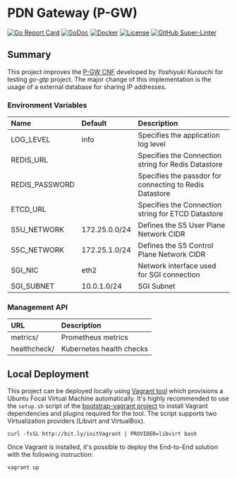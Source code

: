 # PDN Gateway (P-GW)
[![Go Report Card](https://goreportcard.com/badge/github.com/gw-tester/pgw)](https://goreportcard.com/report/github.com/gw-tester/pgw)
[![GoDoc](https://godoc.org/github.com/gw-tester/pgw?status.svg)](https://godoc.org/github.com/gw-tester/pgw)
[![Docker](https://images.microbadger.com/badges/image/gwtester/pgw.svg)](http://microbadger.com/images/gwtester/pgw)
[![License](https://img.shields.io/badge/License-Apache%202.0-blue.svg)](https://opensource.org/licenses/Apache-2.0)
[![GitHub Super-Linter](https://github.com/gw-tester/pgw/workflows/Lint%20Code%20Base/badge.svg)](https://github.com/marketplace/actions/super-linter)

## Summary

This project improves the [P-GW CNF][1] developed by *Yoshiyuki Kurauchi*
for testing _go-gtp_ project. The major change of this implementation
is the usage of a external database for sharing IP addresses.

### Environment Variables

| Name           | Default       | Description                                             |
|:---------------|:--------------|:--------------------------------------------------------|
| LOG_LEVEL      | info          | Specifies the application log level                     |
| REDIS_URL      |               | Specifies the Connection string for Redis Datastore     |
| REDIS_PASSWORD |               | Specifies the passdor for connecting to Redis Datastore |
| ETCD_URL       |               | Specifies the Connection string for ETCD Datastore      |
| S5U_NETWORK    | 172.25.0.0/24 | Defines the S5 User Plane Network CIDR                  |
| S5C_NETWORK    | 172.25.1.0/24 | Defines the S5 Control Plane Network CIDR               |
| SGI_NIC        | eth2          | Network interface used for SGI connection               |
| SGI_SUBNET     | 10.0.1.0/24   | SGI Subnet                                              |

### Management API

| URL          | Description              |
|:-------------|:-------------------------|
| metrics/     | Prometheus metrics       |
| healthcheck/ | Kubernetes health checks |

## Local Deployment

This project can be deployed locally using [Vagrant tool][2] which
provisions a Ubuntu Focal Virtual Machine automatically. It's highly
recommended to use the `setup.sh` script of the
[bootstrap-vagrant project][3] to install Vagrant dependencies and
plugins required for the tool. The script supports two Virtualization
providers (Libvirt and VirtualBox).

    curl -fsSL http://bit.ly/initVagrant | PROVIDER=libvirt bash

Once Vagrant is installed, it's possible to deploy the End-to-End
solution  with the following instruction:

    vagrant up

[1]: https://github.com/wmnsk/go-gtp/tree/master/examples/gw-tester/pgw
[2]: https://www.vagrantup.com/
[3]: https://github.com/electrocucaracha/bootstrap-vagrant
